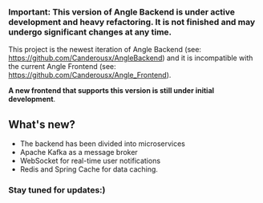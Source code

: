 ### **Important: This version of Angle Backend is under active development and heavy refactoring. It is not finished and may undergo significant changes at any time.**

This project is the newest iteration of Angle Backend (see: https://github.com/Canderousx/AngleBackend) and it is incompatible with the current Angle Frontend (see: https://github.com/Canderousx/Angle_Frontend). 

**A new frontend that supports this version is still under initial development**.


## What's new?

- The backend has been divided into microservices
- Apache Kafka as a message broker
- WebSocket for real-time user notifications
- Redis and Spring Cache for data caching.


### Stay tuned for updates:)

